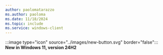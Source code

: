 ```yaml
---
author: paolomatarazzo
ms.author: paoloma
ms.date: 11/18/2024
ms.topic: include
ms.service: windows-client
---
```


:::image type="icon" source="../images/new-button.svg" border="false"::: **New in Windows 11, version 24H2**
